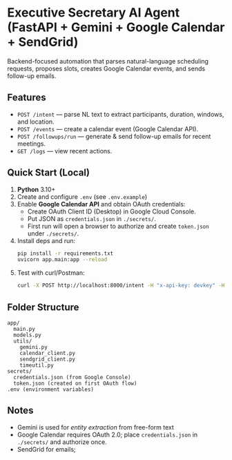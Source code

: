 # Executive Secretary AI Agent (FastAPI + Gemini + Google Calendar + SendGrid)

Backend-focused automation that parses natural-language scheduling requests, proposes slots,
creates Google Calendar events, and sends follow-up emails.

## Features
- `POST /intent` — parse NL text to extract participants, duration, windows, and location.
- `POST /events` — create a calendar event (Google Calendar API).
- `POST /followups/run` — generate & send follow-up emails for recent meetings.
- `GET /logs` — view recent actions.

## Quick Start (Local)
1. **Python** 3.10+
2. Create and configure `.env` (see `.env.example`)
3. Enable **Google Calendar API** and obtain OAuth credentials:
   - Create OAuth Client ID (Desktop) in Google Cloud Console.
   - Put JSON as `credentials.json` in `./secrets/`.
   - First run will open a browser to authorize and create `token.json` under `./secrets/`.
4. Install deps and run:
   ```bash
   pip install -r requirements.txt
   uvicorn app.main:app --reload
   ```
5. Test with curl/Postman:
   ```bash
   curl -X POST http://localhost:8000/intent -H "x-api-key: devkey" -H "Content-Type: application/json" -d '{"text":"Schedule 30m with john@co.com next tue morning on Google Meet"}'
   ```

## Folder Structure
```
app/
  main.py
  models.py
  utils/
    gemini.py
    calendar_client.py
    sendgrid_client.py
    timeutil.py
secrets/
  credentials.json (from Google Console)
  token.json (created on first OAuth flow)
.env (environment variables)
```

## Notes
- Gemini is used for *entity extraction* from free-form text 
- Google Calendar requires OAuth 2.0; place `credentials.json` in `./secrets/` and authorize once.
- SendGrid for emails; 

